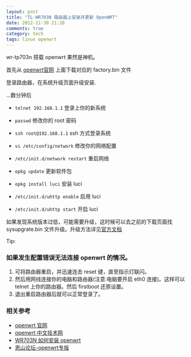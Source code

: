 ```yaml
---
layout: post
title: "TL-WR703N 路由器上安装并更新 OpenWRT"
date: 2012-11-30 21:20
comments: true
category: tech
tags: linux openwrt
---
```


wr-tp703n 搭载 openwrt 果然是神机。

首先从 [openwrt官网](http://downloads.openwrt.org/snapshots/trunk/ar71xx/) 上面下载对应的 factory.bin 文件

登录路由器，在系统升级页面升级安装.

<!--more-->

...数分钟后

+ `telnet 192.168.1.1` 登录上你的新系统

+ `passwd`  修改你的 root 密码 

+ `ssh root@192.168.1.1` ssh 方式登录系统

+ `vi /etc/config/network`  修改你的网络配置

+ `/etc/init.d/network restart` 重启网络

+ `opkg update` 更新软件包

+ `opkg install luci` 安装 luci

+ `/etc/init.d/uhttp enable`  启用 luci

+ `/etc/init.d/uhttp start`  开启 luci

如果发现系统版本过低，可能需要升级，这时候可以去之前的下载页面找 sysupgrate.bin 文件升级。升级方法详见[官方文档](http://wiki.openwrt.org/doc/howto/generic.sysupgrade)

Tip:

### 如果发生配置错误无法连接 openwrt 的情况。

1. 可将路由器重启，并迅速连击 reset 键，直至指示灯联闪。
2. 然后用网线连接你的电脑和路由器(注意:电脑要开启 eth0 连接)。这样可以 telnet 上你的路由器。然后 firstboot 还原设置。
3. 退出重启路由器后就可以正常登录了。

### 相关参考

- [openwrt 官网](https://openwrt.org/)
- [openwrt 中文技术网](http://www.openwrt.org.cn/bbs/forum.php)
- [WR703N 如何安装 openwrt](http://riverslee.com/2012/wr703n-openwrt/)
- [恩山论坛-openwrt专版](http://www.right.com.cn/forum/forum-72-1.html)
